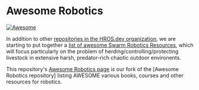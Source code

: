 Awesome Robotics
================

[![Awesome](https://cdn.rawgit.com/sindresorhus/awesome/d7305f38d29fed78fa85652e3a63e154dd8e8829/media/badge.svg)](https://github.com/sindresorhus/awesome)


In addition to other [repositories in the HROS.dev organization](https://github.com/orgs/HROSdev/repositories), we are starting to put together a [list of awesome Swarm Robotics Resources](https://github.com/HROSdev/awesome-swarm-robotics), which will focus particularly on the problem of herding/controlling/protecting livestock in extensive harsh, predator-rich chaotic outdoor environents. 


This repository's [Awesome Robotics page](AwesomeRobotics.md) is our fork of the [Awesome Robotics repository] listing AWESOME various books, courses and other resources for robotics. 
